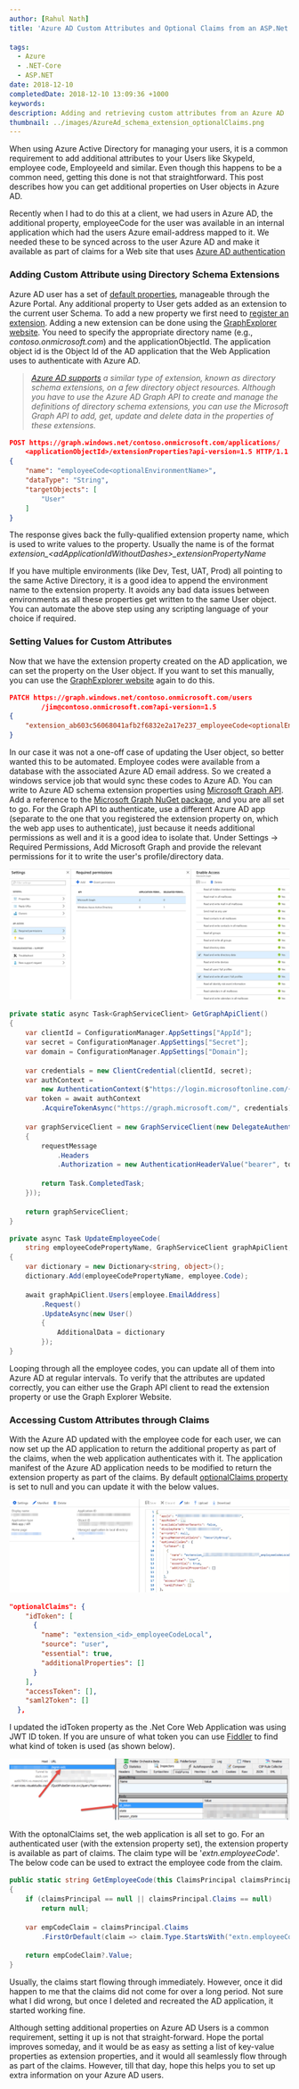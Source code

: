 ```yaml
---
author: [Rahul Nath]
title: 'Azure AD Custom Attributes and Optional Claims from an ASP.Net Application'
  
tags:
  - Azure
  - .NET-Core
  - ASP.NET
date: 2018-12-10
completedDate: 2018-12-10 13:09:36 +1000
keywords:
description: Adding and retrieving custom attributes from an Azure AD
thumbnail: ../images/AzureAd_schema_extension_optionalClaims.png
---
```


When using Azure Active Directory for managing your users, it is a common requirement to add additional attributes to your Users like SkypeId, employee code, EmployeeId and similar. Even though this happens to be a common need, getting this done is not that straightforward. This post describes how you can get additional properties on User objects in Azure AD.

Recently when I had to do this at a client, we had users in Azure AD, the additional property, employeeCode for the user was available in an internal application which had the users Azure email-address mapped to it. We needed these to be synced across to the user Azure AD and make it available as part of claims for a Web site that uses [Azure AD authentication](https://docs.microsoft.com/en-us/azure/active-directory/develop/authentication-scenarios)

### Adding Custom Attribute using Directory Schema Extensions

Azure AD user has a set of [default properties](https://docs.microsoft.com/en-us/azure/active-directory/fundamentals/active-directory-users-profile-azure-portal), manageable through the Azure Portal. Any additional property to User gets added as an extension to the current user Schema. To add a new property we first need to [register an extension](https://msdn.microsoft.com/library/azure/ad/graph/howto/azure-ad-graph-api-directory-schema-extensions#RegisterAnExtension). Adding a new extension can be done using the [GraphExplorer website](https://graphexplorer.azurewebsites.net/). You need to specify the appropriate directory name (e.g., _contoso.onmicrosoft.com_) and the applicationObjectId. The application object id is the Object Id of the AD application that the Web Application uses to authenticate with Azure AD.

> _[Azure AD supports](https://docs.microsoft.com/en-us/graph/extensibility-overview#azure-ad-directory-schema-extensions) a similar type of extension, known as directory schema extensions, on a few directory object resources. Although you have to use the Azure AD Graph API to create and manage the definitions of directory schema extensions, you can use the Microsoft Graph API to add, get, update and delete data in the properties of these extensions._

```json
POST https://graph.windows.net/contoso.onmicrosoft.com/applications/
    <applicationObjectId>/extensionProperties?api-version=1.5 HTTP/1.1
{
    "name": "employeeCode<optionalEnvironmentName>",
    "dataType": "String",
    "targetObjects": [
        "User"
    ]
}
```

The response gives back the fully-qualified extension property name, which is used to write values to the property. Usually the name is of the format _extension\_&lt;adApplicationIdWithoutDashes\>\_extensionPropertyName_

If you have multiple environments (like Dev, Test, UAT, Prod) all pointing to the same Active Directory, it is a good idea to append the environment name to the extension property. It avoids any bad data issues between environments as all these properties get written to the same User object. You can automate the above step using any scripting language of your choice if required.

### Setting Values for Custom Attributes

Now that we have the extension property created on the AD application, we can set the property on the User object. If you want to set this manually, you can use the [GraphExplorer website](https://graphexplorer.azurewebsites.net/) again to do this.

```json
PATCH https://graph.windows.net/contoso.onmicrosoft.com/users
        /jim@contoso.onmicrosoft.com?api-version=1.5
{
    "extension_ab603c56068041afb2f6832e2a17e237_employeeCode<optionalEnvironmentName>": "EMP124"
}
```

In our case it was not a one-off case of updating the User object, so better wanted this to be automated. Employee codes were available from a database with the associated Azure AD email address. So we created a windows service job that would sync these codes to Azure AD. You can write to Azure AD schema extension properties using [Microsoft Graph API](https://developer.microsoft.com/en-us/graph). Add a reference to the [Microsoft Graph NuGet package](https://www.nuget.org/packages/Microsoft.Graph), and you are all set to go. For the Graph API to authenticate, use a different Azure AD app (separate to the one that you registered the extension property on, which the web app uses to authenticate), just because it needs additional permissions as well and it is a good idea to isolate that. Under Settings -> Required Permissions, Add Microsoft Graph and provide the relevant permissions for it to write the user's profile/directory data.

<img 
    src="../images/azureAd_GraphApi_Permissions.png"
    class="center"
    alt="Azure AD Graph API Permissions" />

```csharp
private static async Task<GraphServiceClient> GetGraphApiClient()
{
    var clientId = ConfigurationManager.AppSettings["AppId"];
    var secret = ConfigurationManager.AppSettings["Secret"];
    var domain = ConfigurationManager.AppSettings["Domain"];

    var credentials = new ClientCredential(clientId, secret);
    var authContext =
        new AuthenticationContext($"https://login.microsoftonline.com/{domain}/");
    var token = await authContext
        .AcquireTokenAsync("https://graph.microsoft.com/", credentials);

    var graphServiceClient = new GraphServiceClient(new DelegateAuthenticationProvider((requestMessage) =>
    {
        requestMessage
            .Headers
            .Authorization = new AuthenticationHeaderValue("bearer", token.AccessToken);

        return Task.CompletedTask;
    }));

    return graphServiceClient;
}
```

```csharp
private async Task UpdateEmployeeCode(
    string employeeCodePropertyName, GraphServiceClient graphApiClient, Employee employee)
{
    var dictionary = new Dictionary<string, object>();
    dictionary.Add(employeeCodePropertyName, employee.Code);

    await graphApiClient.Users[employee.EmailAddress]
        .Request()
        .UpdateAsync(new User()
        {
            AdditionalData = dictionary
        });
}
```

Looping through all the employee codes, you can update all of them into Azure AD at regular intervals. To verify that the attributes are updated correctly, you can either use the Graph API client to read the extension property or use the Graph Explorer Website.

### Accessing Custom Attributes through Claims

With the Azure AD updated with the employee code for each user, we can now set up the AD application to return the additional property as part of the claims, when the web application authenticates with it. The application manifest of the Azure AD application needs to be modified to return the extension property as part of the claims. By default [optionalClaims property](https://docs.microsoft.com/en-us/azure/active-directory/develop/active-directory-optional-claims#configuring-optional-claims) is set to null and you can update it with the below values.

<img 
    src="../images/AzureAd_schema_extension_optionalClaims.png" 
    class="center" alt="Azure AD Application Manifest - Optional Claims" />

```json
"optionalClaims": {
    "idToken": [
      {
        "name": "extension_<id>_employeeCodeLocal",
        "source": "user",
        "essential": true,
        "additionalProperties": []
      }
    ],
    "accessToken": [],
    "saml2Token": []
  },
```

I updated the idToken property as the .Net Core Web Application was using JWT ID token. If you are unsure of what token you can use [Fiddler](https://www.rahulpnath.com/blog/fiddler-free-web-debugging-proxy/) to find what kind of token is used (as shown below).

<img src="../images/AzureAd_idToken.png" class="center" alt="Id token returned" />

With the optonalClaims set, the web application is all set to go. For an authenticated user (with the extension property set), the extension property is available as part of claims. The claim type will be '_extn.employeeCode<optionalEnvironmentNam>_'. The below code can be used to extract the employee code from the claim.

```csharp
public static string GetEmployeeCode(this ClaimsPrincipal claimsPrincipal)
{
    if (claimsPrincipal == null || claimsPrincipal.Claims == null)
        return null;

    var empCodeClaim = claimsPrincipal.Claims
        .FirstOrDefault(claim => claim.Type.StartsWith("extn.employeeCode"));

    return empCodeClaim?.Value;
}
```

<div class="alert alert-warning">
Usually, the claims start flowing through immediately. However, once it did happen to me that the claims did not come for over a long period. Not sure what I did wrong, but once I deleted and recreated the AD application, it started working fine.
</div>

Although setting additional properties on Azure AD Users is a common requirement, setting it up is not that straight-forward. Hope the portal improves someday, and it would be as easy as setting a list of key-value properties as extension properties, and it would all seamlessly flow through as part of the claims. However, till that day, hope this helps you to set up extra information on your Azure AD users.

